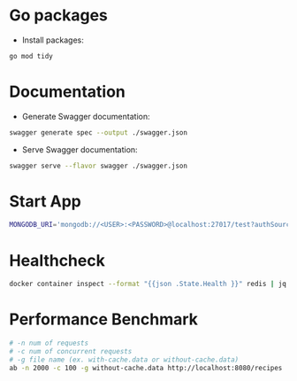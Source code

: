 # Go packages

- Install packages:

```bash
go mod tidy
```

# Documentation

- Generate Swagger documentation:

```bash
swagger generate spec --output ./swagger.json
```

- Serve Swagger documentation:

```bash
swagger serve --flavor swagger ./swagger.json
```

# Start App

```bash
MONGODB_URI='mongodb://<USER>:<PASSWORD>@localhost:27017/test?authSource=admin' MONGODB_DATABASE=demo go run *.go
```

# Healthcheck

```bash
docker container inspect --format "{{json .State.Health }}" redis | jq '.Log[].Output'
```

# Performance Benchmark

```bash
# -n num of requests
# -c num of concurrent requests
# -g file name (ex. with-cache.data or without-cache.data)
ab -n 2000 -c 100 -g without-cache.data http://localhost:8080/recipes
```
